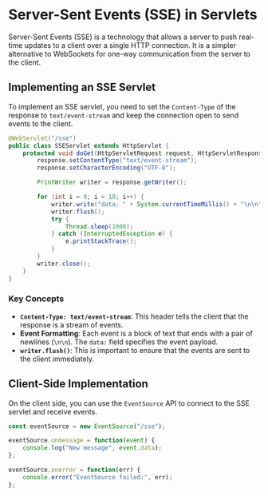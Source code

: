 # Server-Sent Events (SSE) in Servlets

Server-Sent Events (SSE) is a technology that allows a server to push real-time updates to a client over a single HTTP connection. It is a simpler alternative to WebSockets for one-way communication from the server to the client.

## Implementing an SSE Servlet

To implement an SSE servlet, you need to set the `Content-Type` of the response to `text/event-stream` and keep the connection open to send events to the client.

```java
@WebServlet("/sse")
public class SSEServlet extends HttpServlet {
    protected void doGet(HttpServletRequest request, HttpServletResponse response) throws ServletException, IOException {
        response.setContentType("text/event-stream");
        response.setCharacterEncoding("UTF-8");

        PrintWriter writer = response.getWriter();

        for (int i = 0; i < 10; i++) {
            writer.write("data: " + System.currentTimeMillis() + "\n\n");
            writer.flush();
            try {
                Thread.sleep(1000);
            } catch (InterruptedException e) {
                e.printStackTrace();
            }
        }
        writer.close();
    }
}
```

### Key Concepts

-   **`Content-Type: text/event-stream`**: This header tells the client that the response is a stream of events.
-   **Event Formatting**: Each event is a block of text that ends with a pair of newlines (`\n\n`). The `data:` field specifies the event payload.
-   **`writer.flush()`**: This is important to ensure that the events are sent to the client immediately.

## Client-Side Implementation

On the client side, you can use the `EventSource` API to connect to the SSE servlet and receive events.

```javascript
const eventSource = new EventSource("/sse");

eventSource.onmessage = function(event) {
    console.log("New message", event.data);
};

eventSource.onerror = function(err) {
    console.error("EventSource failed:", err);
};
```

```
